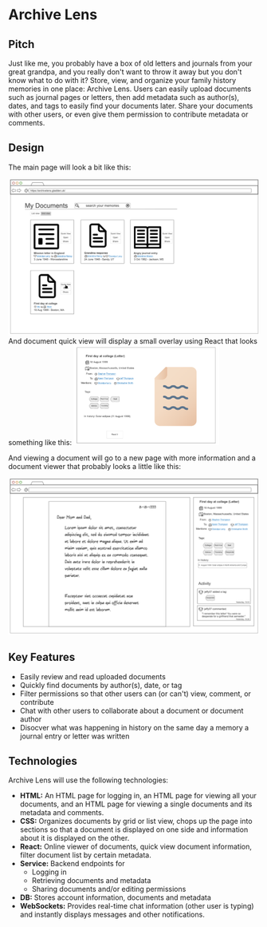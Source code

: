 # Archive Lens
## Pitch
Just like me, you probably have a box of old letters and journals from your great grandpa, and you really don't want to throw it away but you don't know what to do with it? Store, view, and organize your family history memories in one place: Archive Lens. Users can easily upload documents such as journal pages or letters, then add metadata such as author(s), dates, and tags to easily find your documents later. Share your documents with other users, or even give them permission to contribute metadata or comments. 
## Design
The main page will look a bit like this:

<img src="readme-images/mainpage_design.png">
And document quick view will display a small overlay using React that looks something like this:


<img src="readme-images/quickview_design.png" height=200>

And viewing a document will go to a new page with more information and a document viewer that probably looks a little like this:

<img src="readme-images/readerview_design.png">




## Key Features
* Easily review and read uploaded documents
* Quickly find documents by author(s), date, or tag
* Filter permissions so that other users can (or can't) view, comment, or contribute
* Chat with other users to collaborate about a document or document author
* Disocver what was happening in history on the same day a memory a journal entry or letter was written
## Technologies
Archive Lens will use the following technologies:
* **HTML:** An HTML page for logging in, an HTML page for viewing all your documents, and an HTML page for viewing a single documents and its metadata and comments.
* **CSS:** Organizes documents by grid or list view, chops up the page into sections so that a document is displayed on one side and information about it is displayed on the other.
* **React:** Online viewer of documents, quick view document information, filter document list by certain metadata.
* **Service:** Backend endpoints for
  * Logging in
  * Retrieving documents and metadata
  * Sharing documents and/or editing permissions
* **DB:** Stores account information, documents and metadata
* **WebSockets:** Provides real-time chat information (other user is typing) and instantly displays messages and other notifications.
